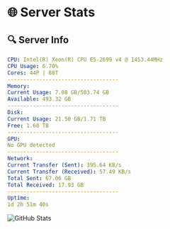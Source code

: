 # 🌐 Server Stats
## 🔍 Server Info
```yaml
CPU: Intel(R) Xeon(R) CPU E5-2699 v4 @ 1453.44MHz
CPU Usage: 6.70%
Cores: 44P | 88T
-----------------------------------
Memory:
Current Usage: 7.08 GB/503.74 GB
Available: 493.32 GB
-----------------------------------
Disk:
Current Usage: 21.50 GB/1.71 TB
Free: 1.60 TB
-----------------------------------
GPU:
No GPU detected
-----------------------------------
Network:
Current Transfer (Sent): 395.64 KB/s
Current Transfer (Received): 57.49 KB/s
Total Sent: 67.06 GB
Total Received: 17.93 GB
-----------------------------------
Uptime:
1d 2h 51m 40s
```
![GitHub Stats](https://img.shields.io/badge/Updated-2025-04-20_20:00:28-blue)